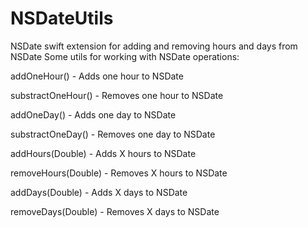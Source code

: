 # NSDateUtils
NSDate swift extension for adding and removing hours and days from NSDate
Some utils for working with NSDate operations:

addOneHour() - Adds one hour to NSDate

substractOneHour() - Removes one hour to NSDate

addOneDay() - Adds one day to NSDate

substractOneDay() - Removes one day to NSDate

addHours(Double) -  Adds X hours to NSDate

removeHours(Double) - Removes X hours to NSDate

addDays(Double) - Adds X days to NSDate

removeDays(Double) - Removes X days to NSDate

